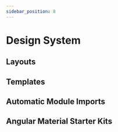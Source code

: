 ```yaml
---
sidebar_position: 8
---
```


# Design System

## Layouts

## Templates

## Automatic Module Imports

## Angular Material Starter Kits

